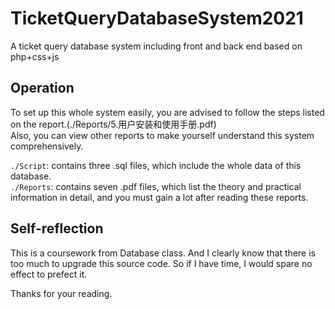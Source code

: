 # TicketQueryDatabaseSystem2021
A ticket query database system including front and back end based on php+css+js

## Operation
To set up this whole system easily, you are advised to follow the steps listed on the report.(./Reports/5.用户安装和使用手册.pdf)</br> Also, you can view other reports to make yourself understand this system comprehensively.

`./Script`: contains three .sql files, which include the whole data of this database.</br>
`./Reports`: contains seven .pdf files, which list the theory and practical information in detail, and you must gain a lot after reading these reports.

## Self-reflection
This is a coursework from Database class. And I clearly know that there is too much to upgrade this source code. So if I have time, I would spare no effect to prefect it. 

Thanks for your reading.
